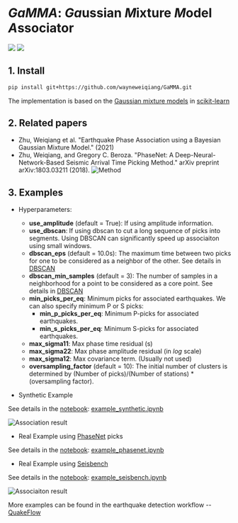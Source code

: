 # *GaMMA*: *Ga*ussian *M*ixture *M*odel *A*ssociator

[![](https://github.com/wayneweiqiang/GaMMA/workflows/documentation/badge.svg)](https://wayneweiqiang.github.io/GaMMA)
[![](https://github.com/wayneweiqiang/GaMMA/workflows/wheels/badge.svg)](https://wayneweiqiang.github.io/GaMMA)

## 1. Install
```bash
pip install git+https://github.com/wayneweiqiang/GaMMA.git
```

The implementation is based on the [Gaussian mixture models](https://scikit-learn.org/stable/modules/mixture.html#gmm) in [scikit-learn](https://scikit-learn.org/stable/index.html)

## 2. Related papers
- Zhu, Weiqiang et al. "Earthquake Phase Association using a Bayesian Gaussian Mixture Model." (2021)
- Zhu, Weiqiang, and Gregory C. Beroza. "PhaseNet: A Deep-Neural-Network-Based Seismic Arrival Time Picking Method." arXiv preprint arXiv:1803.03211 (2018).
![Method](https://raw.githubusercontent.com/wayneweiqiang/GaMMA/master/docs/assets/diagram_gamma_annotated.png)

## 3. Examples

- Hyperparameters:
  - **use_amplitude** (default = True): If using amplitude information.
  - **use_dbscan**: If using dbscan to cut a long sequence of picks into segments. Using DBSCAN can significantly speed up associaiton using small windows. 
  - **dbscan_eps** (default = 10.0s): The maximum time between two picks for one to be considered as a neighbor of the other. See details in [DBSCAN](https://https://scikit-learn.org/stable/modules/generated/sklearn.cluster.DBSCAN.html)
  - **dbscan_min_samples** (default = 3): The number of samples in a neighborhood for a point to be considered as a core point. See details in [DBSCAN](https://https://scikit-learn.org/stable/modules/generated/sklearn.cluster.DBSCAN.html)
  - **min_picks_per_eq**: Minimum picks for associated earthquakes. We can also specify minimum P or S picks:
  	- **min_p_picks_per_eq**: Minimum P-picks for associated earthquakes.
  	- **min_s_picks_per_eq**: Minimum S-picks for associated earthquakes.
  - **max_sigma11**: Max phase time residual (s)
  - **max_sigma22**: Max phase amplitude residual (in *log* scale)
  - **max_sigma12**: Max covariance term. (Usually not used)
  - **oversampling_factor** (default = 10): The initial number of clusters is determined by (Number of picks)/(Number of stations) * (oversampling factor).


- Synthetic Example

See details in the [notebook](https://github.com/wayneweiqiang/GaMMA/blob/master/docs/example_synthetic.ipynb): [example_synthetic.ipynb](example_synthetic.ipynb)

![Association result](https://raw.githubusercontent.com/wayneweiqiang/GaMMA/master/docs/assets/result_eq05_err0.0_fp0.0_amp1.png)

- Real Example using [PhaseNet](https://wayneweiqiang.github.io/PhaseNet/) picks

See details in the [notebook](https://github.com/wayneweiqiang/GaMMA/blob/master/docs/example_phasenet.ipynb): [example_phasenet.ipynb](example_phasenet.ipynb)

- Real Example using [Seisbench](https://github.com/seisbench/seisbench)

See details in the [notebook](https://github.com/seisbench/seisbench/blob/main/examples/03c_catalog_seisbench_gamma.ipynb): [example_seisbench.ipynb](example_seisbench.ipynb)

![Associaiton result](https://raw.githubusercontent.com/wayneweiqiang/GaMMA/master/docs/assets/2019-07-04T18-02-01.074.png)

More examples can be found in the earthquake detection workflow -- [QuakeFlow](https://ai4eps.github.io/QuakeFlow/)
